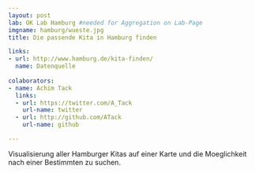 ```yaml
---
layout: post
lab: OK Lab Hamburg #needed for Aggregation on Lab-Page
imgname: hamburg/wueste.jpg
title: Die passende Kita in Hamburg finden

links:
- url: http://www.hamburg.de/kita-finden/
  name: Datenquelle
  
colaborators:
- name: Achim Tack
  links:
  - url: https://twitter.com/A_Tack
    url-name: twitter
  - url: http://github.com/ATack
    url-name: github

---
```


Visualisierung aller Hamburger Kitas auf einer Karte und die Moeglichkeit nach einer Bestimmten zu suchen.


